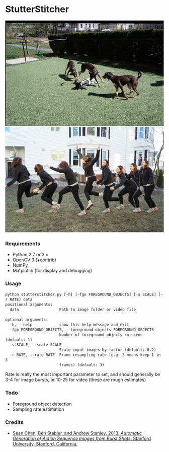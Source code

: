# StutterStitcher
![](outputs/dog_run.png) ![](outputs/maria_run.png)
### Requirements
* Python 2.7 or 3.x
* OpenCV 3 (+contrib)
* NumPy
* Matplotlib (for display and debugging)
### Usage
```
python stutterstitcher.py [-h] [-fgo FOREGROUND_OBJECTS] [-s SCALE] [-r RATE] data
positional arguments:
  data                  Path to image folder or video file

optional arguments:
  -h, --help            show this help message and exit
  -fgo FOREGROUND_OBJECTS, --foreground-objects FOREGROUND_OBJECTS
                        Number of foreground objects in scene (default: 1)
  -s SCALE, --scale SCALE
                        Scale input images by factor (default: 0.2)
  -r RATE, --rate RATE  Frame resampling rate (e.g. 3 means keep 1 in 3
                        frames) (default: 3)
```
Rate is really the most important parameter to set, and should generally be 3-4 for image bursts, or 10-25 for video (these are rough estimates)
### Todo
* Foreground object detection
* Sampling rate estimation
### Credits
* [Sean Chen, Ben Stabler, and Andrew Stanley. 2013. *Automatic Generation of Action Sequence Images from Burst Shots*. Stanford University, Stanford, California.](https://stacks.stanford.edu/file/druid:yt916dh6570/Chen_Stabler_Stanley_Action_Sequence_Generation.pdf)